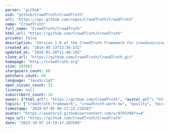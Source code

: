 ```yaml
---
parser: "github"
uid: "github/CrowdTruth/CrowdTruth"
url: "https://api.github.com/repos/CrowdTruth/CrowdTruth"
name: "CrowdTruth"
full_name: "CrowdTruth/CrowdTruth"
html_url: "https://github.com/CrowdTruth/CrowdTruth"
private: false
description: "Version 1.0 of the CrowdTruth Framework for crowdsourcing ground truth data, for training and evaluation of cognitive computing systems. Check out also version 2.0 at https://github.com/CrowdTruth/CrowdTruth-core. Data collected with CrowdTruth methodology: http://data.crowdtruth.org/. Our papers: http://crowdtruth.org/papers/"
created_at: "2014-05-13T12:56:25Z"
updated_at: "2020-01-20T11:46:10Z"
clone_url: "https://github.com/CrowdTruth/CrowdTruth.git"
homepage: "http://crowdtruth.org"
size: 103661
stargazers_count: 60
watchers_count: 60
language: "JavaScript"
open_issues_count: 33
license: null
subscribers_count: 18
owner: {"html_url": "https://github.com/CrowdTruth", "avatar_url": "https://avatars3.githubusercontent.com/u/8793398?v=4", "login": "CrowdTruth", "type": "Organization"}
topics: ["crowdtruth-framework", "crowdtruth-work-ow", "quality", "microtasks", "javascript", "evaluation"]
timestamp: "2020-07-05 00:17:22.218287"
avatar: "https://avatars3.githubusercontent.com/u/8793398?v=4"
repo_url: "https://github.com/CrowdTruth/CrowdTruth"
date: "2023-10-07 14:19:17.383588"
---
```

